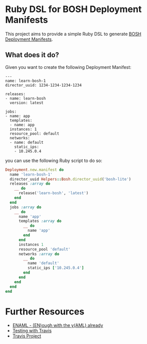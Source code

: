 Ruby DSL for BOSH Deployment Manifests
======================================

This project aims to provide a simple Ruby DSL to generate [BOSH](http://bosh.io) [Deployment Manifests](http://bosh.io/docs/deployment-manifest.html).


What does it do?
----------------

Given you want to create the following Deployment Manifest:

    ---
    name: learn-bosh-1
    director_uuid: 1234-1234-1234-1234
    
    releases:
    - name: learn-bosh
      version: latest
    
    jobs:
    - name: app
      templates:
      - name: app
      instances: 1
      resource_pool: default
      networks:
      - name: default
        static_ips:
        - 10.245.0.4

you can use the following Ruby script to do so:

```ruby
Deployment.new.manifest do
  name 'learn-bosh-1'
  director_uuid Helpers::Bosh.director_uuid('bosh-lite')
  releases :array do
    __ do
      release('learn-bosh', 'latest')
    end
  end
  jobs :array do
    __ do
      name 'app'
      templates :array do
        __ do
          name 'app'
        end
      end
      instances 1
      resource_pool 'default'
      networks :array do
        __ do
          name 'default'
          static_ips ['10.245.0.4']
        end
      end
    end
  end
end
```

Further Resources
=================

* [ENAML - (EN)ough with the y(AML) already](https://github.com/enaml-ops/enaml)
* [Testing with Travis](https://blog.morizyun.com/posts/ruby-rails-rspec-travis-ci-public-free)
* [Travis Project](https://travis-ci.org/michaellihs/bosh-dsl)
